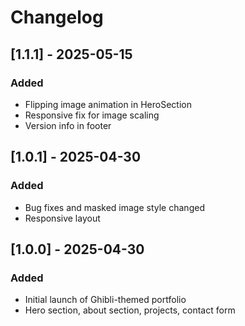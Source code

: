 # Changelog

## [1.1.1] - 2025-05-15
### Added
- Flipping image animation in HeroSection
- Responsive fix for image scaling
- Version info in footer

## [1.0.1] - 2025-04-30
### Added
- Bug fixes and masked image style changed
- Responsive layout

## [1.0.0] - 2025-04-30
### Added
- Initial launch of Ghibli-themed portfolio
- Hero section, about section, projects, contact form
